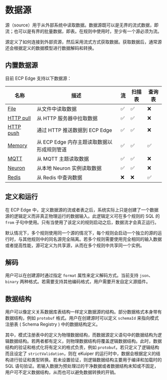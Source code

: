 # 数据源

源（source）用于从外部系统中读取数据。数据源既可以是无界的流式数据，即流；也可以是有界的批量数据，即表。在规则中使用时，至少有一个源必须为流。

源定义了如何连接到外部资源，然后采用流式方式获取数据。获取数据后，通常源还会根据定义的数据模型进行数据解码和转换。

## 内置数据源

目前 ECP Edge 支持以下数据源：

| 名称                        | 描述                                       | 流   | 扫描表 | 查询表 |
| --------------------------- | ------------------------------------------ | ---- | ------ | ------ |
| [File](./file.md)           | 从文件中读取数据                           | ✅    | ✅      | ❌      |
| [HTTP pull](./http_pull.md) | 从 HTTP 服务器中拉取数据                   | ✅    | ✅      | ❌      |
| [HTTP push](./http_push.md) | 通过 HTTP 推送数据到 ECP Edge              | ✅    | ✅      | ❌      |
| [Memory](./memory.md)       | 从 ECP Edge 内存主题读取数据以形成规则管道 | ✅    | ✅      | ✅      |
| [MQTT](./mqtt.md)           | 从 MQTT 主题读取数据                       | ✅    | ✅      | ❌      |
| [Neuron](./neuron.md)       | 从本地 Neuron 实例读取数据                 | ✅    | ✅      | ❌      |
| [Redis](./redis.md)         | 从 Redis 中查询数据                        | ❌    | ❌      | ✅      |

## 定义和运行

在 ECP Edge 中，定义数据源的流或者表之后，系统实际上只是创建了一个数据源的逻辑定义而非真正物理运行的数据输入。此逻辑定义可在多个规则的 SQL 的 `from` 子句中使用。只有当使用了该定义的规则启动之后，数据流才会真正运行。

默认情况下，多个规则使用同一个源的情况下，每个规则会启动一个独立的源的运行时，与其他规则中的同名源完全隔离。若多个规则需要使用完全相同的输入数据或者提高性能，源可定义为共享源，从而在多个规则中共享同一个实例。

## 解码

用户可以在创建源时通过指定 `format` 属性来定义解码方式。当前支持 `json`、 `binary` 两种格式。若需要支持其他编码格式，用户需要开发自定义源插件。

## 数据结构

用户可以像定义关系数据库表结构一样定义数据源的结构。部分数据格式本身带有数据结构，例如 `protobuf` 格式。用户在创建源时可以定义 `schemaId` 来指向模式注册表 ( Schema Registry ) 中的数据结构定义。

其中，模式注册表中的定义为物理数据结构，而数据源定义语句中的数据结构为逻辑数据结构。若两者都有定义，则物理数据结构将覆盖逻辑数据结构。此时，数据结构的验证和格式化将有定义的格式负责，例如 `protobuf`。若只定义了逻辑结构而且设定了 `strictValidation`，则在 eKuiper 的运行时中，数据会根据定义的结构进行验证和类型转换。若未设置验证，则逻辑数据结构主要用于编译和加载时的 SQL 语句验证。若输入数据为预处理过的干净数据或者数据结构未知或不固定，用户可不定义数据结构，从而也可以避免数据转换的开销。
